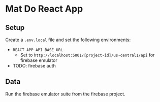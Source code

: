 # Mat Do React App

## Setup

Create a `.env.local` file and set the following environments:
- `REACT_APP_API_BASE_URL`
  - Set to `http://localhost:5001/[project-id]/us-central1/api` for firebase emulator
- TODO: firebase auth
  
## Data

Run the firebase emulator suite from the firebase project.
